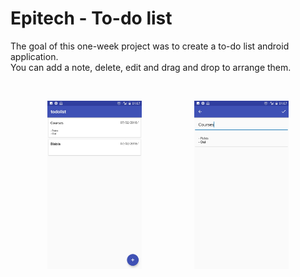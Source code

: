 # Epitech - To-do list

The goal of this one-week project was to create a to-do list android application.  
You can add a note, delete, edit and drag and drop to arrange them.  

<br>

<p align="center">
  <img src="readme_media/home.jpg" width="30%" hspace="40"> <img src="readme_media/edit_note.jpg" width="30%" hspace="40">
</p>

